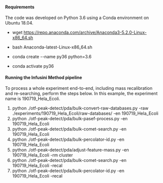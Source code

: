 #### Requirements
The code was developed on Python 3.6 using a Conda environment on Ubuntu 18.04.

- wget https://repo.anaconda.com/archive/Anaconda3-5.2.0-Linux-x86_64.sh
- bash Anaconda-latest-Linux-x86_64.sh

- conda create --name py36 python=3.6
- conda activate py36


#### Running the Infusini Method pipeline
To process a whole experiment end-to-end, including mass recalibration and re-searching, perform the steps below. In this example, the experiment name is 190719_Hela_Ecoli.

1. python ./otf-peak-detect/pda/bulk-convert-raw-databases.py -raw ./experiments/190719_Hela_Ecoli/raw-databases/ -en 190719_Hela_Ecoli
2. python ./otf-peak-detect/pda/bulk-pasef-process.py -en 190719_Hela_Ecoli
3. python ./otf-peak-detect/pda/bulk-comet-search.py -en 190719_Hela_Ecoli
4. python ./otf-peak-detect/pda/bulk-percolator-id.py -en 190719_Hela_Ecoli
5. python ./otf-peak-detect/pda/adjust-feature-mass.py -en 190719_Hela_Ecoli -rm cluster
6. python ./otf-peak-detect/pda/bulk-comet-search.py -en 190719_Hela_Ecoli -recal
7. python ./otf-peak-detect/pda/bulk-percolator-id.py -en 190719_Hela_Ecoli -recal
